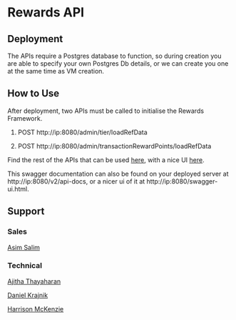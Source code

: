 # Rewards API

## Deployment

The APIs require a Postgres database to function, so during creation you are able to specify your own Postgres Db details, or we can create you one at the same time as VM creation.

## How to Use

After deployment, two APIs must be called to initialise the Rewards Framework.

1. POST http://ip:8080/admin/tier/loadRefData

2. POST http://ip:8080/admin/transactionRewardPoints/loadRefData

Find the rest of the APIs that can be used [here](./api-docs.json), with a nice UI [here](./docs.html).

This swagger documentation can also be found on your deployed server at http://ip:8080/v2/api-docs, or a nicer ui of it at http://ip:8080/swagger-ui.html.

## Support

### Sales

[Asim Salim](Asim.Salim@bcstechnology.com.au)

### Technical

[Ajitha Thayaharan](Ajitha.Thayaharan@bcstechnology.com.au)

[Daniel Krajnik](Daniel.Krajnik@bcstechnology.com.au)

[Harrison McKenzie](Harrison.Mckenzie@bcstechnology.com.au)

